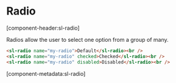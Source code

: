 # Radio

[component-header:sl-radio]

Radios allow the user to select one option from a group of many.

```html preview
<sl-radio name="my-radio">Default</sl-radio><br />
<sl-radio name="my-radio" checked>Checked</sl-radio><br />
<sl-radio name="my-radio" disabled>Disabled</sl-radio><br />

```
[component-metadata:sl-radio]
